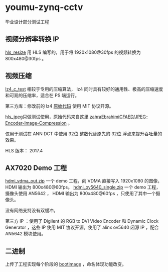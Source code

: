 # youmu-zynq-cctv

毕业设计部分测试工程

## 视频分辨率转换 IP

[hls_resize](hls_resize) 用 HLS 编写的，用于将 1920x1080@30fps 的视频转换为 800x480@30fps 。

## 视频压缩

[lz4_c_test](lz4_c_test) 相较于专用的压缩算法， lz4 同时具有较好的通用性、极高的压缩速度和可观的压缩率，适合在 PS 端运行。

第三方库：修改前的 lz4 [原始代码](https://github.com/lz4/lz4/tree/dev/lib) 使用 MIT 协议开源。

[hls_jpeg](hls_jpeg)只做测试使用，原始代码来自这里 [zahraEbrahimiCFAED/JPEG-Encoder-Image-Compression](https://github.com/zahraEbrahimiCFAED/JPEG-Encoder-Image-Compression) 。

仅用于测试在 ANN DCT 中使用 32位 整数代替原先的 32位 浮点来提升吞吐量的效果。

HLS 版本： 2017.4

## AX7020 Demo 工程

[hdmi_vdma_out.zip](hdmi_vdma_out.zip) 一个 demo 工程，向 VDMA 直接写入 1920x1080 的图像， HDMI 输出为 800x480@60fps。
[hdmi_ov5640_single.zip](hdmi_ov5640_single.zip) 一个 demo 工程，摄像头使用 AN5642 ， HDMI 输出为 800x480@60fps ，只使用了其中一个摄像头。

没有网络支持没有双缓冲。

第三方 IP ：使用了 Digilent 的 RGB to DVI Video Encoder 和 Dynamic Clock Generator ，这些 IP 使用 MIT 协议开源。使用了 alinx ov5640 闭源 IP ，配合 AN5642 模块使用。

## 二进制

上传了工程实现每个阶段的 [bootimage](bootimages) ，命名体现功能改变。

<!-- ## HDMI 输出时钟计算

使用 [Video Timings Calculator](https://tomverbeure.github.io/video_timings_calculator) ，由于我得屏幕分辨率为 800x480@60Hz ，输入后得到 CVT 的 Pixel Clock 为 29.5MHz 。
-->
